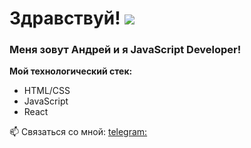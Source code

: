 # Здравствуй! <img src="https://image.emojipng.com/980/127980.jpg" />

### Меня зовут Андрей и я JavaScript Developer!

**Мой технологический стек:**
* HTML/CSS
* JavaScript
* React

📫 Связаться со мной: [telegram:](@AndrewVLK)

<!--
**AndVK/AndVK** is a ✨ _special_ ✨ repository because its `README.md` (this file) appears on your GitHub profile.

Here are some ideas to get you started:

- 🔭 I’m currently working on ...
- 🌱 I’m currently learning ...
- 👯 I’m looking to collaborate on ...
- 🤔 I’m looking for help with ...
- 💬 Ask me about ...
- 📫 How to reach me: ...
- 😄 Pronouns: ...
- ⚡ Fun fact: ...
-->
